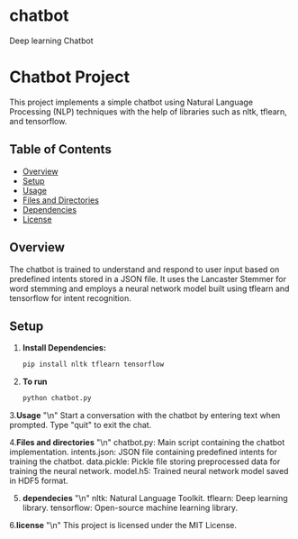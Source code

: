 # chatbot
Deep learning Chatbot
# Chatbot Project

This project implements a simple chatbot using Natural Language Processing (NLP) techniques with the help of libraries such as nltk, tflearn, and tensorflow.

## Table of Contents

- [Overview](#overview)
- [Setup](#setup)
- [Usage](#usage)
- [Files and Directories](#files-and-directories)
- [Dependencies](#dependencies)
- [License](#license)

## Overview

The chatbot is trained to understand and respond to user input based on predefined intents stored in a JSON file. It uses the Lancaster Stemmer for word stemming and employs a neural network model built using tflearn and tensorflow for intent recognition.

## Setup

1. **Install Dependencies:**

   ```bash
   pip install nltk tflearn tensorflow


2. **To run**
   ```bash
   python chatbot.py

3.**Usage**
"\n"
Start a conversation with the chatbot by entering text when prompted.
Type "quit" to exit the chat.

4.**Files and directories**
"\n"
chatbot.py: Main script containing the chatbot implementation.
intents.json: JSON file containing predefined intents for training the chatbot.
data.pickle: Pickle file storing preprocessed data for training the neural network.
model.h5: Trained neural network model saved in HDF5 format.

5. **dependecies**
   "\n"
nltk: Natural Language Toolkit.
tflearn: Deep learning library.
tensorflow: Open-source machine learning library.

6.**license**
"\n"
This project is licensed under the MIT License.

